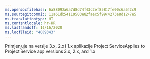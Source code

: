 ```yaml
---
ms.openlocfilehash: 6a88092a6a7d8d74f43c2ef85817fe00c6a5f2c9
ms.sourcegitcommit: 11a61db54119503e82faec5f99c4273e8d1247e5
ms.translationtype: HT
ms.contentlocale: hr-HR
ms.lasthandoff: 10/16/2020
ms.locfileid: "4069343"
---
```

<span data-ttu-id="3349a-101">Primjenjuje na verzije 3.x, 2.x i 1.x aplikacije Project Service</span><span class="sxs-lookup"><span data-stu-id="3349a-101">Applies to Project Service app versions 3.x, 2.x, and 1.x</span></span>
